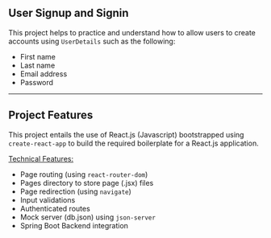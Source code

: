 ## User Signup and Signin

This project helps to practice and understand how to allow users to create accounts using `UserDetails` such as the following: 

- First name
- Last name
- Email address
- Password 

--- 

## Project Features

This project entails the use of React.js (Javascript) bootstrapped using `create-react-app` to build the required
boilerplate for a React.js application. 

<u>Technical Features:</u>

- Page routing (using `react-router-dom`)
- Pages directory to store page (.jsx) files
- Page redirection (using `navigate`)
- Input validations
- Authenticated routes
- Mock server (db.json) using `json-server`
- Spring Boot Backend integration